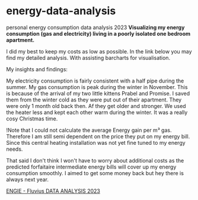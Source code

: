 # energy-data-analysis
personal energy consumption data analysis 2023
**Visualizing my energy consumption (gas and electricity) living in a poorly isolated one bedroom apartment.**

I did my best to keep my costs as low as possible. In the link below you may find my detailed analysis. With assisting barcharts for visualisation.

My insights and findings:

My electricity consumption is fairly consistent with a half pipe during the summer.
My gas consumption is peak during the winter in November. This is because of the arrival of my two little kittens Prabel and Promise.
I saved them from the winter cold as they were put out of their apartment. They were only 1 month old back then.
Af they get older and stronger. We used the heater less and kept each other warm during the winter. It was a really cosy Christmas time.

!Note that I could not calculate the average Energy gain per m³ gas. Therefore I am still semi dependent on the price they put on my energy bill.
Since this central heating installation was not yet fine tuned to my energy needs.

That said I don't think I won't have to worry about additional costs as the predicted forfaitaire intermediate energy bills will cover up my energy consumption smoothly. I aimed to get some money back but hey there is always next year. 


[ENGIE - Fluvius DATA ANALYSIS 2023](https://docs.google.com/spreadsheets/d/1pbG632t34n9r6gKwSt0QY27bi_hKJYLDwMLuGkyM2tU/edit?usp=sharing)
